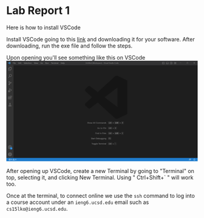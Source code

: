# Lab Report 1
Here is how to install VSCode

Install VSCode going to this [link](https://code.visualstudio.com/) and downloading it for your software.
After downloading, run the exe file and follow the steps. 

Upon opening you'll see something like this on VSCode
![Image](Code_0406_1938_08.png)

After opening up VSCode, create a new Terminal by going to "Terminal" on top, selecting it, and clicking New Terminal. Using " Ctrl+Shift+\` " will work too.

Once at the terminal, to connect online we use the `ssh` command to log into a course account under an `ieng6.ucsd.edu` email such as `cs15lko@ieng6.ucsd.edu`.



